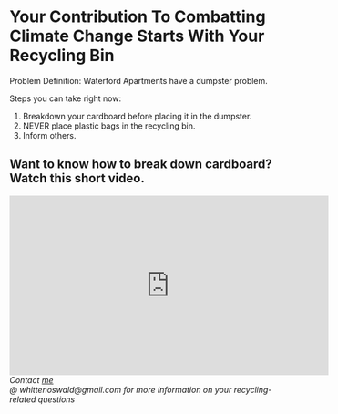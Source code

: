 # Your Contribution To Combatting Climate Change Starts With Your Recycling Bin

Problem Definition:
Waterford Apartments have a dumpster problem. 



Steps you can take right now:
1. Breakdown your cardboard before placing it in the dumpster.
2. NEVER place plastic bags in the recycling bin.
3. Inform others.

## Want to know how to break down cardboard? Watch this short video.
<iframe width="560" height="315" src="https://www.youtube.com/embed/yPi2yNENia0" title="YouTube video player" frameborder="0" allow="accelerometer; autoplay; clipboard-write; encrypted-media; gyroscope; picture-in-picture" allowfullscreen></iframe>









<footer>
    <address>
        Contact <a href="mailto:whittenoswald@gmail.com">me</a>
    <address>
        @ whittenoswald@gmail.com for more information on your recycling-related questions
</footer>
